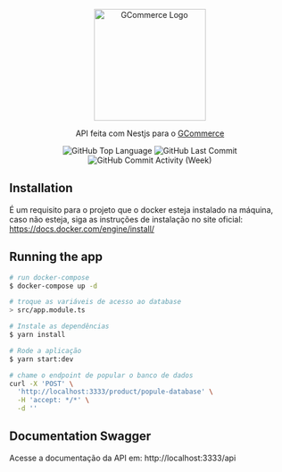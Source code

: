 <p align="center">
  <img src="https://github.com/eugustavo/gcommerce-api/assets/25755550/065f4376-dda9-4c05-b657-09849abe02e2" width="200" alt="GCommerce Logo" /></a>
</p>


<p align="center">
  API feita com Nestjs para o <a href="https://gcommerce-web.vercel.app" target="_blank">GCommerce</a>
</p>

<p align="center">
  <img alt="GitHub Top Language" src="https://img.shields.io/github/languages/top/eugustavo/gcommerce-api" />
  <img alt="GitHub Last Commit" src="https://img.shields.io/github/last-commit/eugustavo/gcommerce-api" />
  <img alt="GitHub Commit Activity (Week)" src="https://img.shields.io/github/commit-activity/w/eugustavo/gcommerce-api" />
</p>


## Installation
É um requisito para o projeto que o docker esteja instalado na máquina, caso não esteja, siga as instruções de instalação no site oficial: https://docs.docker.com/engine/install/

## Running the app

```bash
# run docker-compose
$ docker-compose up -d

# troque as variáveis de acesso ao database
> src/app.module.ts

# Instale as dependências
$ yarn install

# Rode a aplicação
$ yarn start:dev

# chame o endpoint de popular o banco de dados
curl -X 'POST' \
  'http://localhost:3333/product/popule-database' \
  -H 'accept: */*' \
  -d ''

```
## Documentation Swagger
Acesse a documentação da API em: http://localhost:3333/api
